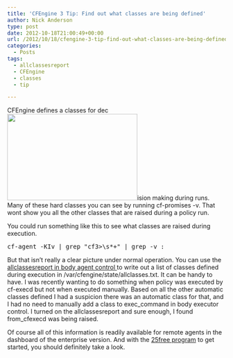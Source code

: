 ```yaml
---
title: 'CFEngine 3 Tip: Find out what classes are being defined'
author: Nick Anderson
type: post
date: 2012-10-18T21:00:49+00:00
url: /2012/10/18/cfengine-3-tip-find-out-what-classes-are-being-defined/
categories:
  - Posts
tags:
  - allclassesreport
  - CFEngine
  - classes
  - tip

---
```

CFEngine defines a classes for dec[<img class="alignright size-medium wp-image-1085" title="A+ report" src="http://www.cmdln.org/wp-content/uploads/2012/10/produc4-300x199.jpg" alt="" width="300" height="199" srcset="http://www.cmdln.org/wp-content/uploads/2012/10/produc4-300x199.jpg 300w, http://www.cmdln.org/wp-content/uploads/2012/10/produc4.jpg 529w" sizes="(max-width: 300px) 100vw, 300px" />][1]ision making during runs. Many of these hard classes you can see by running cf-promises -v. That wont show you all the other classes that are raised during a policy run.

You could run something like this to see what classes are raised during execution.

<pre class="brush: bash; title: ; notranslate" title="">cf-agent -KIv | grep "cf3&gt;\s*+" | grep -v :</pre>

But that isn&#8217;t really a clear picture under normal operation. You can use the <a href="http://cfengine.com/manuals/cf3-reference#allclassesreport-in-agent" target="_blank">allclassesreport in body agent control </a>to write out a list of classes defined during execution in /var/cfengine/state/allclasses.txt. It can be handy to have. I was recently wanting to do something when policy was executed by cf-execd but not when executed manually. Based on all the other automatic classes defined I had a suspicion there was an automatic class for that, and I had no need to manually add a class to exec\_command in body executor control. I turned on the allclassesreport and sure enough, I found from\_cfexecd was being raised.

Of course all of this information is readily available for remote agents in the dashboard of the enterprise version. And with the <a href="http://cfengine.com/25free" target="_blank">25free program</a> to get started, you should definitely take a look.

 [1]: http://www.cmdln.org/wp-content/uploads/2012/10/produc4.jpg